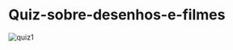 # Quiz-sobre-desenhos-e-filmes

![quiz1](https://user-images.githubusercontent.com/77032890/106499649-99edac80-649f-11eb-99cb-40bf13dee19d.jpg)
